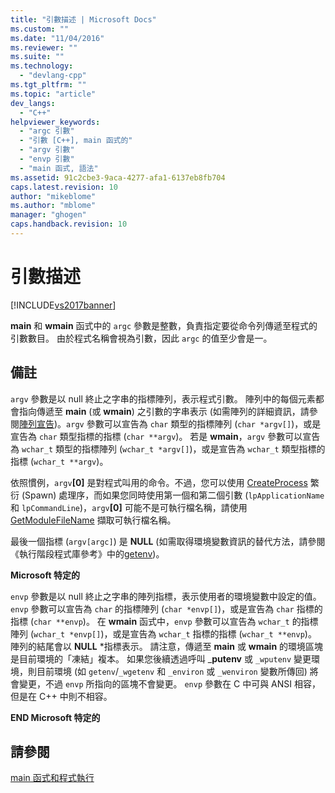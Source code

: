 ```yaml
---
title: "引數描述 | Microsoft Docs"
ms.custom: ""
ms.date: "11/04/2016"
ms.reviewer: ""
ms.suite: ""
ms.technology: 
  - "devlang-cpp"
ms.tgt_pltfrm: ""
ms.topic: "article"
dev_langs: 
  - "C++"
helpviewer_keywords: 
  - "argc 引數"
  - "引數 [C++], main 函式的"
  - "argv 引數"
  - "envp 引數"
  - "main 函式, 語法"
ms.assetid: 91c2cbe3-9aca-4277-afa1-6137eb8fb704
caps.latest.revision: 10
author: "mikeblome"
ms.author: "mblome"
manager: "ghogen"
caps.handback.revision: 10
---
```

# 引數描述
[!INCLUDE[vs2017banner](../assembler/inline/includes/vs2017banner.md)]

**main** 和 **wmain** 函式中的 `argc` 參數是整數，負責指定要從命令列傳遞至程式的引數數目。  由於程式名稱會視為引數，因此 `argc` 的值至少會是一。  
  
## 備註  
 `argv` 參數是以 null 終止之字串的指標陣列，表示程式引數。  陣列中的每個元素都會指向傳遞至 **main** \(或 **wmain**\) 之引數的字串表示 \(如需陣列的詳細資訊，請參閱[陣列宣告](../c-language/array-declarations.md)\)。`argv` 參數可以宣告為 `char` 類型的指標陣列 \(`char *argv[]`\)，或是宣告為 `char` 類型指標的指標 \(`char **argv`\)。  若是 **wmain**，`argv` 參數可以宣告為 `wchar_t` 類型的指標陣列 \(`wchar_t *argv[]`\)，或是宣告為 `wchar_t` 類型指標的指標 \(`wchar_t **argv`\)。  
  
 依照慣例，`argv`**\[0\]** 是對程式叫用的命令。不過，您可以使用 [CreateProcess](http://msdn.microsoft.com/library/windows/desktop/ms682425) 繁衍 \(Spawn\) 處理序，而如果您同時使用第一個和第二個引數 \(`lpApplicationName` 和 `lpCommandLine`\)，`argv`**\[0\]** 可能不是可執行檔名稱，請使用 [GetModuleFileName](http://msdn.microsoft.com/library/windows/desktop/ms683197) 擷取可執行檔名稱。  
  
 最後一個指標 \(`argv[argc]`\) 是 **NULL** \(如需取得環境變數資訊的替代方法，請參閱《執行階段程式庫參考》中的[getenv](../c-runtime-library/reference/getenv-wgetenv.md)\)。  
  
 **Microsoft 特定的**  
  
 `envp` 參數是以 null 終止之字串的陣列指標，表示使用者的環境變數中設定的值。  `envp` 參數可以宣告為 `char` 的指標陣列 \(`char *envp[]`\)，或是宣告為 `char` 指標的指標 \(`char **envp`\)。  在 **wmain** 函式中，`envp` 參數可以宣告為 `wchar_t` 的指標陣列 \(`wchar_t *envp[]`\)，或是宣告為 `wchar_t` 指標的指標 \(`wchar_t **envp`\)。  陣列的結尾會以 **NULL** \*指標表示。  請注意，傳遞至 **main** 或 **wmain** 的環境區塊是目前環境的「凍結」複本。  如果您後續透過呼叫 \_**putenv** 或 `_wputenv` 變更環境，則目前環境 \(如 `getenv`\/`_wgetenv` 和 `_environ` 或 `_wenviron` 變數所傳回\) 將會變更，不過 `envp` 所指向的區塊不會變更。  `envp` 參數在 C 中可與 ANSI 相容，但是在 C\+\+ 中則不相容。  
  
 **END Microsoft 特定的**  
  
## 請參閱  
 [main 函式和程式執行](../c-language/main-function-and-program-execution.md)